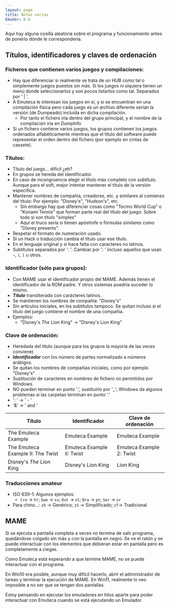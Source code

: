 ```yaml
---
layout: page
title: Notas varias
EmuVer: 0.8
---
```


Aquí hay alguna cosilla aleatoria sobre el programa y funcionamiento antes de ponerlo dónde le correspondería.

## Títulos, identificadores y claves de ordenación

### Ficheros que contienen varios juegos y compilaciones:

  - Hay que diferenciar si realmente se trata de un HUB como tal o simplemente juegos puestos sin más. Si los juegos ni siquiera tienen un menú donde seleccionarlos y son pocos listarlos como tal. Separados por ' | '.
  - A Emuteca le interesan los juegos en sí, y si se encuentran en una compilación física pero cada juego es un archivo diferente serían la versión (de Dumpeado) incluida en dicha compilación.
    - Por tanto el fichero iría dentro del grupo principal, y el nombre de la compilación iría en DumpInfo
  - Si un fichero contiene varios juegos, los grupos contienen los juegos ordenados alfabéticamente mientras que el título del software puede representar el orden dentro del fichero (por ejemplo en cintas de cassete).
  
### Títulos:

  - Título del juego... difícil ¿eh?
  - En grupos se hereda del identificador.
  - En caso de incongruencia elegir el título más completo con subtítulo. Aunque para el soft, mejor intentar mantener el título de la versión especifica.
  - Mantener nombres de compañía, creadores, etc. y similares al comienzo del título: Por ejemplo: "Disney's", "Hudson's", etc.
    - Sin embargo hay que diferenciar cosas como "Tecmo World Cup" o "Konami Tennis" que forman parte real del título del juego. Sobre todo si son título "simples"
    - Aquí el truco sería si tienen apóstrofe o fórmulas similares como "Disney presents".
  - Respetar el formato de numeración usado.
  - Si un Hack o traducción cambia el título usar ese título.
  - En el lenguaje original y si hace falta con caracteres no latinos.
  - Subtítulos separados por ': '. Cambiar por ': ' incluso aquellos que usan `~`, `(`, `[` u otros.
  
### Identificador (sólo para grupos):

  - Con MAME usar el identificador propio del MAME. Además tienen el identificador de la ROM padre. Y otros sistemas puedría suceder lo mismo.
  - ***Título*** transliterado con carácteres latinos.
  - Se mantienen los nombres de compañía: "Disney's"
  - Sin artículos iniciales, en los subtítulos tampoco. Se quitan incluso si el título del juego contiene el nombre de una compañia.
  - Ejemplos:
    - "Disney's _The_ Lion King" → "Disney's Lion King"
  
### Clave de ordenación:

  - Heredada del título (aunque para los grupos la mayoría de las veces conviene)
  - ***Identificador*** con los número de partes normalizado a números arábigos.
  - Se quitan los nombres de compañías iniciales, como por ejemplo "Disney's"
  - Sustitución de caracteres en nombres de fichero no permitidos por Windows.
  - NO pueden terminar en punto '.', sustituirlo por '_'; Windows da algunos problemas si las carpetas terminan en punto '.'
  - ': ' → ' - '
  - '&' → ' and '
  
| Título | Identificador | Clave de ordenación |
| -- | -- | -- |
| The Emuteca Example | Emuteca Example | Emuteca Example |
| The Emuteca Example II: The Twist | Emuteca Example II: Twist | Emuteca Example 2: Twist |
| Disney's _The_ Lion King | Disney's Lion King | Lion King |

  
### Traducciones amateur

  - ISO 639-1: Algunos ejemplos:
    - `Cro` -> `hr`; `Swe` -> `sv`; `Dut` -> `nl`; `Bra` -> `pt`; `Ser` -> `sr`
  - Para chino...: `zh` -> Genérico; `zS` -> Simplificado; `zT`-> Tradicional
  
## MAME ##

Si se ejecuta a pantalla completa a veces no termina de salir programa, quedándose colgado sin más y con la pantalla en negro. Se ve el ratón y se puede interactuar con los elementos que debieran estar en pantalla pero es completamente a ciegas.

Como Emuteca está esperando a que termine MAME, no se puede interactuar con el programa.

En Win10 era posible, aunque muy difícil hacerlo, abrir el administrador de tareas y terminar la ejecución de MAME. En Win11, realmente lo veo imposible a no ser que se tengan dos pantallas.

Estoy pensando en ejecutar los emuladores en hilos aparte para poder interactuar con Emuteca cuando se está ejecutando un Emulador.